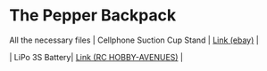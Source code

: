# The Pepper Backpack
All the necessary files 
| Cellphone Suction Cup Stand | [Link (ebay)](https://www.ebay.com/itm/360-Universal-Car-Windscreen-Dashboard-Holder-Mount-For-GPS-PDA-Mobile-Phone-AU/282114540003?hash=item41af5641e3:m:mZR0G_Qf9gily5ZccsqeoSg) |

| LiPo 3S Battery| [Link (RC HOBBY-AVENUES)](https://rchobby-avenues.co.uk/Dualsky-XP13003ECO-Battery) |

